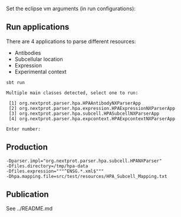 Set the eclipse vm arguments (in run configurations):

Run applications
----------------

There are 4 applications to parse different resources:

-	Antibodies
-	Subcellular location
-	Expression
-	Experimental context

```
sbt run
```

```
Multiple main classes detected, select one to run:

 [1] org.nextprot.parser.hpa.HPAAntibodyNXParserApp
 [2] org.nextprot.parser.hpa.expression.HPAExpressionNXParserApp
 [3] org.nextprot.parser.hpa.subcell.HPASubcellNXParserApp
 [4] org.nextprot.parser.hpa.expcontext.HPAExpcontextNXParserApp

Enter number:
```

Production
----------

```
-Dparser.impl="org.nextprot.parser.hpa.subcell.HPANXParser"
-Dfiles.directory=/tmp/hpa-data
-Dfiles.expression="""^ENSG.*.xml$"""
-Dhpa.mapping.file=src/test/resources/HPA_Subcell_Mapping.txt
```

Publication
-----------

See ../README.md



